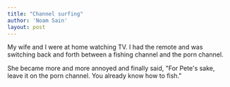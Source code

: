 ```yaml
---
title: "Channel surfing"
author: 'Noam Sain'
layout: post
---
```


My wife and I were at home watching TV. I had the remote and was switching back and forth between a fishing channel and the porn channel.

She became more and more annoyed and finally said, "For Pete's sake, leave it on the porn channel. You already know how to fish."